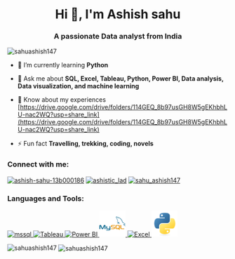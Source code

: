 <h1 align="center">Hi 👋, I'm Ashish sahu</h1>
<h3 align="center">A passionate Data analyst from India</h3>

<p align="left"> <img src="https://komarev.com/ghpvc/?username=sahuashish147&label=Profile%20views&color=0e75b6&style=flat" alt="sahuashish147" /> </p>

- 🌱 I’m currently learning **Python**

- 💬 Ask me about **SQL, Excel, Tableau, Python, Power BI, Data analysis, Data visualization, and machine learning**

- 📄 Know about my experiences [https://drive.google.com/drive/folders/114GEQ_8b97usGH8W5gEKhbhLU-nac2WQ?usp=share_link](https://drive.google.com/drive/folders/114GEQ_8b97usGH8W5gEKhbhLU-nac2WQ?usp=share_link)

- ⚡ Fun fact **Travelling, trekking, coding, novels**

<h3 align="left">Connect with me:</h3>
<p align="left">
<a href="https://linkedin.com/in/ashish-sahu-13b000186" target="blank"><img align="center" src="https://raw.githubusercontent.com/rahuldkjain/github-profile-readme-generator/master/src/images/icons/Social/linked-in-alt.svg" alt="ashish-sahu-13b000186" height="30" width="40" /></a>
<a href="https://instagram.com/ashistic_lad" target="blank"><img align="center" src="https://raw.githubusercontent.com/rahuldkjain/github-profile-readme-generator/master/src/images/icons/Social/instagram.svg" alt="ashistic_lad" height="30" width="40" /></a>
<a href="https://www.hackerrank.com/sahu_ashish147" target="blank"><img align="center" src="https://raw.githubusercontent.com/rahuldkjain/github-profile-readme-generator/master/src/images/icons/Social/hackerrank.svg" alt="sahu_ashish147" height="30" width="40" /></a>
</p>

<h3 align="left">Languages and Tools:</h3>
<p align="left"> <a href="https://www.microsoft.com/en-us/sql-server" target="_blank" rel="noreferrer"> <img src="https://www.svgrepo.com/show/303229/microsoft-sql-server-logo.svg" alt="mssql" width="60" height="60"/> </a> 
<a href="https://www.tableau.com/" target="_blank" rel="noreferrer"> <img src="https://cdnl.tblsft.com/sites/default/files/pages/tableau_cmyk_2015.png" alt="Tableau" width="80" height="60"/> </a> 
<a href="https://www.microsoft.com/en-us/power-platform/products/power-bi" target="_blank" rel="noreferrer"> <img src="https://github.com/microsoft/PowerBI-Icons/blob/main/PNG/Power-BI.png" alt="Power BI" width="60" height="60"/> </a> 
<a href="https://www.mysql.com/" target="_blank" rel="noreferrer"> <img src="https://raw.githubusercontent.com/devicons/devicon/master/icons/mysql/mysql-original-wordmark.svg" alt="mysql" width="60" height="60"/> </a> 
<a href="https://www.microsoft.com/en-in/microsoft-365/excel" target="_blank" rel="noreferrer"> <img src="https://seeklogo.com/vector-logo/370278/microsoft-excel" alt="Excel" width="80" height="60"/> </a>
<a href="https://www.python.org" target="_blank" rel="noreferrer"> <img src="https://raw.githubusercontent.com/devicons/devicon/master/icons/python/python-original.svg" alt="python" width="60" height="60"/> </a> </p>

<p><img align="left" src="https://github-readme-stats.vercel.app/api/top-langs?username=sahuashish147&show_icons=true&locale=en&layout=compact" alt="sahuashish147" /></p>

<p>&nbsp;<img align="center" src="https://github-readme-stats.vercel.app/api?username=sahuashish147&show_icons=true&locale=en" alt="sahuashish147" /></p>
